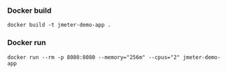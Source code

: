 ### Docker build
```
docker build -t jmeter-demo-app .
```

### Docker run
```
docker run --rm -p 8080:8080 --memory="256m" --cpus="2" jmeter-demo-app
```